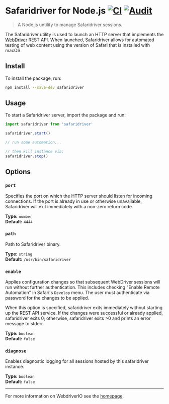 # Safaridriver for Node.js [![CI](https://github.com/webdriverio-community/node-safaridriver/actions/workflows/ci.yml/badge.svg)](https://github.com/webdriverio-community/node-safaridriver/actions/workflows/ci.yml) [![Audit](https://github.com/webdriverio-community/node-safaridriver/actions/workflows/audit.yml/badge.svg)](https://github.com/webdriverio-community/node-safaridriver/actions/workflows/audit.yml)

> A Node.js untility to manage Safaridriver sessions.

The Safaridriver utility is used to launch an HTTP server that implements the [WebDriver](https://w3c.github.io/webdriver/) REST API. When launched, Safaridriver allows for automated testing of web content using the version of Safari that is installed with macOS.

## Install

To install the package, run:

```sh
npm install --save-dev safaridriver
```

## Usage

To start a Safaridriver server, import the package and run:

```js
import safaridriver from 'safaridriver'

safaridriver.start()

// run some automation...

// then kill instance via:
safaridriver.stop()
```

## Options

### `port`

Specifies the port on which the HTTP server should listen for incoming connections. If the port is already in use or otherwise unavailable, Safaridriver will exit immediately with a non-zero return code.

__Type:__ `number`<br />
__Default:__ `4444`

### `path`

Path to Safaridriver binary.

__Type:__ `string`<br />
__Default:__ `/usr/bin/safaridriver`

### `enable`

Applies configuration changes so that subsequent WebDriver sessions will run without further authentication. This includes checking "Enable Remote Automation" in Safari's `Develop` menu. The user must authenticate via password for the changes to be applied.

When this option is specified, safaridriver exits immediately without starting up the REST API service. If the changes were successful or already applied, safaridriver exits 0; otherwise, safaridriver exits >0 and prints an error message to stderr.

__Type:__ `boolean`<br />
__Default:__ `false`

### `diagnose`

Enables diagnostic logging for all sessions hosted by this safaridriver instance.

__Type:__ `boolean`<br />
__Default:__ `false`

----

For more information on WebdriverIO see the [homepage](http://webdriver.io).
